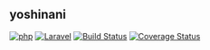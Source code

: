 ## yoshinani

[![php](https://img.shields.io/badge/php-7.1-orange.svg)](https://secure.php.net/)
[![Laravel](https://img.shields.io/badge/Laravel-5.5-red.svg)](http://laravel.com/docs/5.5)
[![Build Status](https://travis-ci.org/yoshinani/yoshinani.svg?branch=develop)](https://travis-ci.org/yoshinani/yoshinani)
[![Coverage Status](https://coveralls.io/repos/github/yoshinani/yoshinani/badge.svg?branch=develop)](https://coveralls.io/github/yoshinani/yoshinani?branch=develop)

